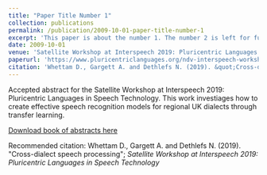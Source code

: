 ```yaml
---
title: "Paper Title Number 1"
collection: publications
permalink: /publication/2009-10-01-paper-title-number-1
excerpt: 'This paper is about the number 1. The number 2 is left for future work.'
date: 2009-10-01
venue: 'Satellite Workshop at Interspeech 2019: Pluricentric Languages in Speech Technology'
paperurl: 'https://www.pluricentriclanguages.org/ndv-interspeech-workshop-graz-2019/contents/BOOK%20of%20ABSTRACTS.pdf'
citation: 'Whettam D., Gargett A. and Dethlefs N. (2019). &quot;Cross-dialect speech processing.&quot; <i>Satellite Workshop at Interspeech 2019: Pluricentric Languages in Speech Technology</i>. 1(1).'
---
```

Accepted abstract for the Satellite Workshop at Interspeech 2019: Pluricentric Languages in Speech Technology. This work investiages how to create effective speech recognition models for regional UK dialects through transfer learning.

[Download book of abstracts here](https://www.pluricentriclanguages.org/ndv-interspeech-workshop-graz-2019/contents/BOOK%20of%20ABSTRACTS.pdf)

Recommended citation: Whettam D., Gargett A. and Dethlefs N. (2019). "Cross-dialect speech processing"; <i>Satellite Workshop at Interspeech 2019: Pluricentric Languages in Speech Technology</i>

